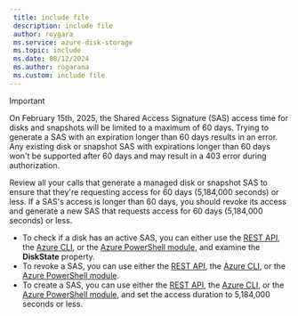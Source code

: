 ```yaml
---
 title: include file
 description: include file
 author: roygara
 ms.service: azure-disk-storage
 ms.topic: include
 ms.date: 08/12/2024
 ms.author: rogarana
 ms.custom: include file
---
```

> [!IMPORTANT]
> On February 15th, 2025, the Shared Access Signature (SAS) access time for disks and snapshots will be limited to a maximum of 60 days. Trying to generate a SAS with an expiration longer than 60 days results in an error. Any existing disk or snapshot SAS with expirations longer than 60 days won't be supported after 60 days and may result in a 403 error during authorization. 

Review all your calls that generate a managed disk or snapshot SAS to ensure that they're requesting access for 60 days (5,184,000 seconds) or less. If a SAS's access is longer than 60 days, you should revoke its access and generate a new SAS that requests access for 60 days (5,184,000 seconds) or less.

- To check if a disk has an active SAS, you can either use the [REST API](/rest/api/compute/disks/get?view=rest-compute-2024-03-01&tabs=HTTP#diskstate), the [Azure CLI](/cli/azure/disk?view=azure-cli-latest#az-disk-show), or the [Azure PowerShell module](/powershell/module/az.compute/get-azdisk?view=azps-12.0.0), and examine the **DiskState** property.
- To revoke a SAS, you can use either the [REST API](/rest/api/compute/disks/revoke-access?view=rest-compute-2024-03-01&tabs=HTTP), the [Azure CLI](/cli/azure/disk?view=azure-cli-latest#az-disk-revoke-access), or the [Azure PowerShell module](/powershell/module/az.compute/revoke-azdiskaccess?view=azps-12.0.0).
- To create a SAS, you can use either the [REST API](/rest/api/compute/disks/grant-access?view=rest-compute-2024-03-01&tabs=HTTP), the [Azure CLI](/cli/azure/disk?view=azure-cli-latest), or the [Azure PowerShell module](/powershell/module/az.compute/grant-azdiskaccess?view=azps-12.2.0&viewFallbackFrom=azps-12.0.0), and set the access duration to 5,184,000 seconds or less.